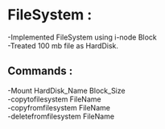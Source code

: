 # FileSystem :

-Implemented FileSystem using i-node Block<br>
-Treated 100 mb file as HardDisk.

## Commands :<br>
-Mount HardDisk_Name Block_Size <br>
-copytofilesystem       FileName<br>
-copyfromfilesystem	FileName<br>
-deletefromfilesystem   FileName<br>
